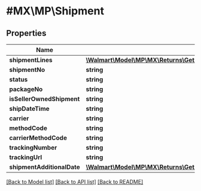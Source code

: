 # #MX\MP\Shipment

## Properties

Name | Type | Description | Notes
------------ | ------------- | ------------- | -------------
**shipmentLines** | [**\Walmart\Model\MP\MX\Returns\GetReturns200ResponseReturnOrdersInnerReturnOrderShipmentsInnerShipmentLinesInner[]**](GetReturns200ResponseReturnOrdersInnerReturnOrderShipmentsInnerShipmentLinesInner.md) |  | [optional]
**shipmentNo** | **string** |  | [optional]
**status** | **string** |  | [optional]
**packageNo** | **string** |  | [optional]
**isSellerOwnedShipment** | **string** |  | [optional]
**shipDateTime** | **string** |  | [optional]
**carrier** | **string** |  | [optional]
**methodCode** | **string** |  | [optional]
**carrierMethodCode** | **string** |  | [optional]
**trackingNumber** | **string** |  | [optional]
**trackingUrl** | **string** |  | [optional]
**shipmentAdditionalDate** | [**\Walmart\Model\MP\MX\Returns\GetReturns200ResponseReturnOrdersInnerReturnOrderShipmentsInnerShipmentAdditionalDate**](GetReturns200ResponseReturnOrdersInnerReturnOrderShipmentsInnerShipmentAdditionalDate.md) |  | [optional]


[[Back to Model list]](../) [[Back to API list]](../../Api/MX/MP) [[Back to README]](../../README.md)
